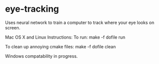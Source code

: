 # eye-tracking
Uses neural network to train a computer to track where your eye looks on screen.

Mac OS X and Linux Instructions:
To run:
	make -f dofile run

To clean up annoying cmake files:
	make -f dofile clean

Windows compatability in progress.
